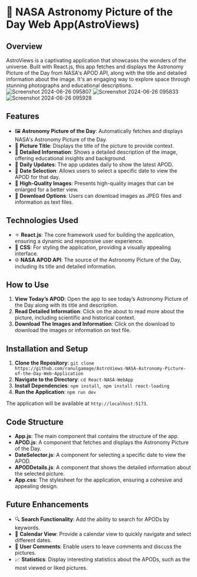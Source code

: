 # 🌌 NASA Astronomy Picture of the Day Web App(AstroViews)

## Overview
AstroViews is a captivating application that showcases the wonders of the universe. Built with React.js, this app fetches and displays the Astronomy Picture of the Day from NASA's APOD API, along with the title and detailed information about the image. It's an engaging way to explore space through stunning photographs and educational descriptions.
![Screenshot 2024-06-26 095807](https://github.com/ranulgamage/AstroViews-NASA-Astronomy-Picture-of-the-Day-Web-Application/assets/34148517/82a10eff-8184-4a3d-a205-f40b40466118)
![Screenshot 2024-06-26 095833](https://github.com/ranulgamage/AstroViews-NASA-Astronomy-Picture-of-the-Day-Web-Application/assets/34148517/baf2bb90-479f-4016-8718-d482188a3137)
![Screenshot 2024-06-26 095928](https://github.com/ranulgamage/AstroViews-NASA-Astronomy-Picture-of-the-Day-Web-Application/assets/34148517/ca3e6d60-84e4-4cd4-ab53-2201138e18ba)
## Features

- 🖼️ **Astronomy Picture of the Day**: Automatically fetches and displays NASA's Astronomy Picture of the Day.
- 📛 **Picture Title**: Displays the title of the picture to provide context.
- 📖 **Detailed Information**: Shows a detailed description of the image, offering educational insights and background.
- 🔄 **Daily Updates**: The app updates daily to show the latest APOD.
- 📅 **Date Selection**: Allows users to select a specific date to view the APOD for that day.
- 🌠 **High-Quality Images**: Presents high-quality images that can be enlarged for a better view.
- 📂 **Download Options**: Users can download images as JPEG files and information as text files.

## Technologies Used

- ⚛️ **React.js**: The core framework used for building the application, ensuring a dynamic and responsive user experience.
- 🎨 **CSS**: For styling the application, providing a visually appealing interface.
- 🌐 **NASA APOD API**: The source of the Astronomy Picture of the Day, including its title and detailed information.

## How to Use

1. **View Today’s APOD**: Open the app to see today’s Astronomy Picture of the Day along with its title and description.
2. **Read Detailed Information**: Click on the about to read more about the picture, including scientific and historical context.
3. **Download The Images and Information**: Click on the download to download the images or information on text file.

## Installation and Setup

1. **Clone the Repository**: `git clone https://github.com/ranulgamage/AstroViews-NASA-Astronomy-Picture-of-the-Day-Web-Application`
2. **Navigate to the Directory**: `cd React-NASA-WebApp`
3. **Install Dependencies**: `npm install`,` npm install react-loading`
4. **Run the Application**: `npm run dev`

The application will be available at `http://localhost:5173`.

## Code Structure

- **App.js**: The main component that contains the structure of the app.
- **APOD.js**: A component that fetches and displays the Astronomy Picture of the Day.
- **DateSelector.js**: A component for selecting a specific date to view the APOD.
- **APODDetails.js**: A component that shows the detailed information about the selected picture.
- **App.css**: The stylesheet for the application, ensuring a cohesive and appealing design.

## Future Enhancements

- 🔍 **Search Functionality**: Add the ability to search for APODs by keywords.
- 📅 **Calendar View**: Provide a calendar view to quickly navigate and select different dates.
- 💬 **User Comments**: Enable users to leave comments and discuss the pictures.
- 📈 **Statistics**: Display interesting statistics about the APODs, such as the most viewed or liked pictures.
